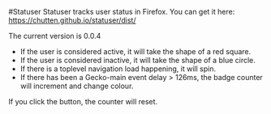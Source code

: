#Statuser
Statuser tracks user status in Firefox. You can get it here:
https://chutten.github.io/statuser/dist/

The current version is 0.0.4

* If the user is considered active, it will take the shape of a red square.
* If the user is considered inactive, it will take the shape of a blue circle.
* If there is a toplevel navigation load happening, it will spin.
* If there has been a Gecko-main event delay > 126ms, the badge counter will increment and change colour.

If you click the button, the counter will reset.
